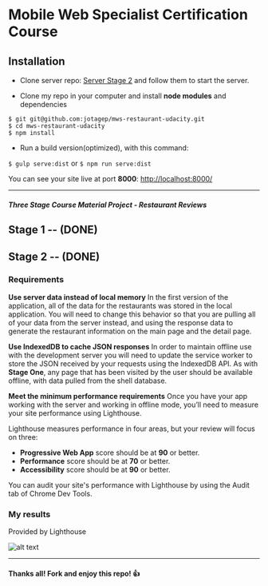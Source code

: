# Mobile Web Specialist Certification Course
## Installation

-  Clone server repo: [Server Stage 2](https://github.com/udacity/mws-restaurant-stage-2) and follow them to start the server.

- Clone my repo in your computer and install **node modules** and dependencies

```
$ git git@github.com:jotagep/mws-restaurant-udacity.git
$ cd mws-restaurant-udacity
$ npm install
```
- Run a build version(optimized), with this command:

`$ gulp serve:dist` or `$ npm run serve:dist`

You can see your site live at port __8000__: [http://localhost:8000/](http://localhost:8000/)

---

#### _Three Stage Course Material Project - Restaurant Reviews_

## Stage 1 -- (DONE)

## Stage 2 -- (DONE)

### Requirements

**Use server data instead of local memory** In the first version of the application, all of the data for the restaurants was stored in the local application. You will need to change this behavior so that you are pulling all of your data from the server instead, and using the response data to generate the restaurant information on the main page and the detail page.

**Use IndexedDB to cache JSON responses** In order to maintain offline use with the development server you will need to update the service worker to store the JSON received by your requests using the IndexedDB API. As with **Stage One**, any page that has been visited by the user should be available offline, with data pulled from the shell database.

**Meet the minimum performance requirements** Once you have your app working with the server and working in offline mode, you’ll need to measure your site performance using Lighthouse.

Lighthouse measures performance in four areas, but your review will focus on three:

- **Progressive Web App** score should be at **90** or better.
- **Performance** score should be at **70** or better.
- **Accessibility** score should be at **90** or better.

You can audit your site's performance with Lighthouse by using the Audit tab of Chrome Dev Tools.

### My results

Provided by Lighthouse

![alt text](http://i63.tinypic.com/dxb7sy.png "Test results stage 2")

---

#### Thanks all! Fork and enjoy this repo! 👍


